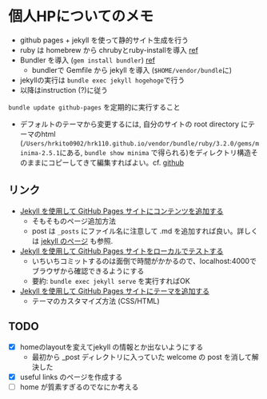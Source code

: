 # 個人HPについてのメモ

- github pages + jekyll を使って静的サイト生成を行う
- ruby は homebrew から chrubyとruby-installを導入 [ref](https://www.moncefbelyamani.com/how-to-install-xcode-homebrew-git-rvm-ruby-on-mac/)
- Bundler を導入 (`gem install bundler`) [ref](https://qiita.com/oshou/items/6283c2315dc7dd244aef)
  - bundlerで Gemfile から jekyll を導入 (`$HOME/vendor/bundle`に)
- jekyllの実行は `bundle exec jekyll hogehoge`で行う
- 以降はinstruction (?)に従う


`bundle update github-pages` を定期的に実行すること


- デフォルトのテーマから変更するには, 自分のサイトの root directory にテーマのhtml (`/Users/hrkito0902/hrk110.github.io/vendor/bundle/ruby/3.2.0/gems/minima-2.5.1`にある, `bundle show minima` で得られる)をディレクトリ構造そのままにコピーしてきて編集すればよい。cf. [github](https://github.com/jekyll/minima)

## リンク

- [Jekyll を使用して GitHub Pages サイトにコンテンツを追加する](https://docs.github.com/ja/pages/setting-up-a-github-pages-site-with-jekyll/adding-content-to-your-github-pages-site-using-jekyll)
  - そもそものページ追加方法
  - post は `_posts` にファイル名に注意して .md を追加すれば良い。詳しくは [jekyll のページ](https://jekyllrb.com/docs/posts/) も参照.
- [Jekyll を使用して GitHub Pages サイトをローカルでテストする](https://docs.github.com/ja/pages/setting-up-a-github-pages-site-with-jekyll/testing-your-github-pages-site-locally-with-jekyll)
  - いちいちコミットするのは面倒で時間がかかるので、localhost:4000でブラウザから確認できるようにする
  - 要約: `bundle exec jekyll serve` を実行すればOK
- [Jekyll を使用して GitHub Pages サイトにテーマを追加する](https://docs.github.com/ja/pages/setting-up-a-github-pages-site-with-jekyll/adding-a-theme-to-your-github-pages-site-using-jekyll)
  - テーマのカスタマイズ方法 (CSS/HTML)

## TODO

- [x] homeのlayoutを変えてjekyll の情報とか出ないようにする
  - 最初から _post ディレクトリに入っていた welcome の post を消して解決した
- [x] useful links のページを作成する
- [ ] home が質素すぎるのでなにか考える
